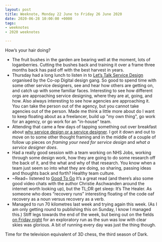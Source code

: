 ```yaml
---
layout: post
title: Weeknote, Monday 22 June to Friday 26 June 2020
date: 2020-06-28 10:00:00 +0000
tags:
- weeknotes
- 2020 weeknotes

---
```

How’s your hair doing?

* The fruit bushes in the garden are bearing well at the moment, lots of loganberries. Cutting the bushes back and training it over a frame three months back has paid off with the best harvest in years.
* Thursday had a long lunch to listen in to [Let’s Talk Service Design](https://www.eventbrite.co.uk/e/lets-talk-service-design-tickets-104937396578) organised by the Co-op Digital design gang. So good to spend time with some other service designers, see and hear how others are getting on, and catch up with some familiar faces. Interesting to see how different orgs are approaching service designing, where they are at, going, and how. Also always interesting to see how agencies are approaching it. You can take the person out of the agency, but you cannot take agencies out of the person. Made me think a little more about do I want to keep floating about as a freelancer, build up "my own thing", go work for an agency, or go work for an "in-house" team.
* Attending that came a few days of tapping something out over breakfast about [why service design or a service designer](https://www.ermlikeyeah.com/knowing-why-service-design-designer/). I got it down and out to move on to some other thought framing and in the middle of a couple of follow up pieces on _framing your need for service design_ and _what a service designer does_.
* Had a really good session with a team working on NHS Jobs, working through some design work, how they are going to do some research off the back of it, and the what and why of that research. You know when a team just seem so into what they are doing, so sharing, passing ideas and thoughts back and forth? Healthy team culture.
* ~Read~ listened to [Good To Go](https://www.goodreads.com/book/show/53458163-good-to-go) It’s a great read (and there’s also some good video chats with the author Christie Aschwanden around the internet worth looking up), but the TL;DR get sleep: It’s The Healer. As someone who does “recovery runs” interesting floating of the code oaf recovery as a noun versus recovery as a verb.
* Managed to run 70 kilometres last week and trying again this week. (As I am only getting round to publishing this on Sunday, I know I managed this.) Stiff legs towards the end of the week, but being out on the fields [on Friday night](https://www.strava.com/activities/3675300474) for an exploratory run as the sun was low with clear skies was glorious. A bit of running every day was just the thing though.

Time for the television equivalent of 3D chess, the third season of Dark.
